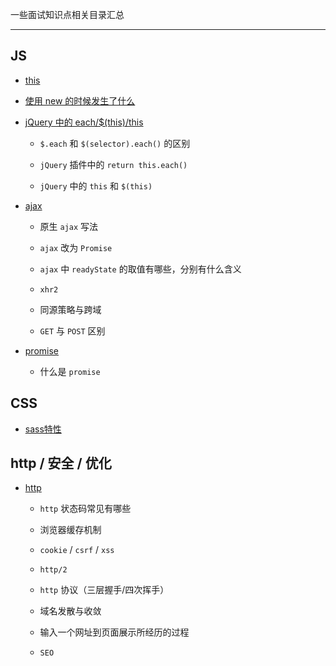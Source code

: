 一些面试知识点相关目录汇总

----

## JS

* [this](https://github.com/hanekaoru/WebLearningNotes/blob/master/面试/js/this.md)


* [使用 new 的时候发生了什么](https://github.com/hanekaoru/WebLearningNotes/blob/master/面试/js/new.md)


* [jQuery 中的 each/$(this)/this](https://github.com/hanekaoru/WebLearningNotes/blob/master/面试/js/each.md)

  * ```$.each``` 和 ```$(selector).each()``` 的区别

  * ```jQuery``` 插件中的 ```return this.each()```

  * ```jQuery``` 中的 ```this``` 和 ```$(this)```



* [ajax](https://github.com/hanekaoru/WebLearningNotes/blob/master/面试/js/ajax.md)

  * 原生 ```ajax``` 写法

  * ```ajax``` 改为 ```Promise```

  * ```ajax``` 中 ```readyState``` 的取值有哪些，分别有什么含义

  * ```xhr2```

  * 同源策略与跨域

  * ```GET``` 与 ```POST``` 区别


* [promise](https://github.com/hanekaoru/WebLearningNotes/blob/master/面试/js/promise.md)

  * 什么是 ```promise```


## CSS

* [sass特性](https://github.com/hanekaoru/WebLearningNotes/blob/master/面试/css/sass.md)



## http / 安全 / 优化

* [http](https://github.com/hanekaoru/WebLearningNotes/blob/master/面试/http/http.md)

  * ```http``` 状态码常见有哪些

  * 浏览器缓存机制

  * ```cookie``` / ```csrf``` / ```xss```

  * ``````http/2``````

  * ```http``` 协议（三层握手/四次挥手）

  * 域名发散与收敛

  * 输入一个网址到页面展示所经历的过程

  * ```SEO```
